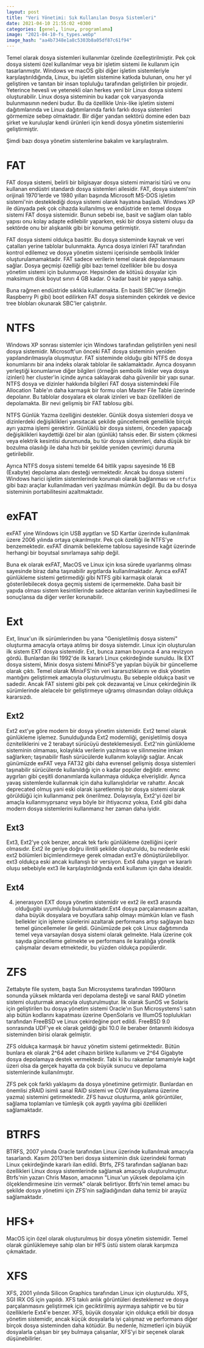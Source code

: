 ```yaml
---
layout: post
title: "Veri Yönetimi: Sık Kullanılan Dosya Sistemleri"
date: 2021-04-10 21:55:02 +0300
categories: [genel, linux, programlama]
image: "2021-04-10-fs_types.webp"
image_hash: "aa4b7348e1a8c5303b8a05df87c61f94"
---
```


Temel olarak dosya sistemleri kullanımlar özelinde özelleştirilmiştir. Pek çok dosya sistemi özel kullanılmar veya bir işletim sistemi ile kullanım için tasarlanmıştır. Windows ve macOS gibi diğer işletim sistemleriyle karşılaştırıldığında, Linux, bu işletim sistemine katkıda bulunan, onu her yıl geliştiren ve tanıtan bir insan topluluğu tarafından geliştirilen bir projedir. Yeterince hevesli ve yetenekli olan herkes yeni bir Linux dosya sistemi oluşturabilir. Linux dosya sisteminin bu kadar çok varyasyonda bulunmasının nedeni budur. Bu da özellikle Unix-like işletim sistemi dağıtımlarında ve Linux dağıtımlarında farklı farklı dosya sistemleri görmemize sebep olmaktadır. Bir diğer yandan sektörü domine eden bazı şirket ve kuruluşlar kendi ürünleri için kendi dosya yönetim sistemlerini geliştirmiştir.

Şimdi bazı dosya yönetim sistemlerine bakalım ve karşılaştıralım. 

# FAT

FAT dosya sistemi, belirli bir bilgisayar dosya sistemi mimarisi türü ve onu kullanan endüstri standardı dosya sistemleri ailesidir. FAT, dosya sistemi'nin orijinali 1970'lerde ve 1980 yılları başında Microsoft MS-DOS işletim sistemi'nin desteklediği dosya sistemi olarak hayatına başladı. Windows XP ile dünyada pek çok cihazda kullanılmış ve endüstride en temel dosya sistemi FAT dosya sistemidir. Bunun sebebi ise, basit ve sağlam olan tablo yapısı onu kolay adapte edilebilir yaparken, eski bir dosya sistemi oluşu da sektörde onu bir alışkanlık gibi bir konuma getirmiştir.

FAT dosya sistemi oldukça basittir. Bu dosya sisteminde kaynak ve veri çatalları yerine tablolar bulunmakta. Ayrıca dosya izinleri FAT tarafından kontrol edilemez ve dosya yönetim sistemi içerisinde sembolik linkler oluşturulamamaktadır. FAT sadece verilerin temel olarak depolanmasını sağlar. Dosya geçmişi özelliği gibi bazı temel özellikler bile bu dosya yönetim sistemi için bulunmuyor. Hepsinden de kötüsü dosyalar için maksimum disk boyut sınırı 4 GB kadar. O kadar basit bir yapıya sahip.

Buna rağmen endüstride sıklıkla kullanmakta. En basiti SBC'ler (örneğin Raspberry Pi gibi) boot edilirken FAT dosya sisteminden çekirdek ve device tree blobları okunarak SBC'ler çalıştırılır.

# NTFS

Windows XP sonrası sistemler için Windows tarafından geliştirilen yeni nesil dosya sistemidir. Microsoft'un önceki FAT dosya sisteminin yeniden yapılandırılmasıyla oluşmuştur. FAT sisteminde olduğu gibi NTFS de dosya konumlarını bir ana indeks olarak tablolar ile saklamaktadır. Ayrıca dosyanın yerleştiği konumlarıve diğer bilgileri (örneğin sembolik linkler veya dosya izinleri) her cluster'in içinde ayrıca saklayarak daha güvenilir bir yapı sunar.  NTFS dosya ve dizinler hakkında bilgileri FAT dosya sistemindeki File Allocation Table'ın daha karmaşık bir formu olan Master File Table üzerinde depolanır. Bu tablolar dosyalara ek olarak izinleri ve bazı özellikleri de depolamakta. Bir nevi gelişmiş bir FAT tablosu gibi.

NTFS Günlük Yazma özelliğini destekler. Günlük dosya sistemleri dosya ve dizinlerdeki değişiklikleri yansıtacak şekilde güncellemek genellikle birçok ayrı yazma işlemi gerektirir. Günlüklü bir dosya sistemi, önceden yapacağı değişiklikleri kaydettiği özel bir alan (günlük) tahsis eder.  Bir sistem çökmesi veya elektrik kesintisi durumunda, bu tür dosya sistemleri, daha düşük bir bozulma olasılığı ile daha hızlı bir şekilde yeniden çevrimiçi duruma getirilebilir.

Ayrıca NTFS dosya sistemi temelde 64 bitlik yapısı sayesinde 16 EB (Exabyte) depolama alanı desteği vermektedir. Ancak bu dosya sistemi Windows harici işletim sistemlerinde korumalı olarak bağlanması ve `ntfsfix` gibi bazı araçlar kullanılmadan veri yazılması mümkün değil. Bu da bu dosya sisteminin portabilitesini azaltmaktadır.

# exFAT

exFAT yine Windows için USB aygıtları ve SD Kartlar üzerinde kullanılmak üzere 2006 yılında ortaya çıkarılmıştır. Pek çok özelliği ile NTFS'ye benzemektedir. exFAT dinamik bellekleme tablosu sayesinde kağıt üzerinde herhangi bir boyutsal sınırlamaya sahip değil.

Buna ek olarak exFAT, MacOS ve Linux için kısa sürede uyarlanmış olması sayesinde biraz daha taşınabilir aygıtlarda kullanılmaktadır. Ayrıca exFAT günlükleme sistemi getirmediği gibi NTFS gibi karmaşık olarak gösterilebilecek dosya geçmiş sistemi de içermemekte. Daha basit bir yapıda olması sistem kesintilerinde sadece aktarılan verinin kaybedilmesi ile sonuçlansa da diğer veriler korunabilir.

# Ext

Ext, linux'un ilk sürümlerinden bu yana "Genişletilmiş dosya sistemi" oluşturma amacıyla ortaya atılmış bir dosya sistemdir. Linux için oluşturulan ilk sistem EXT dosya sistemidir. Ext, bunca zaman boyunca 4 ana revizyon gördü. Bunlardan ilki 1992'de ilk kararlı Linux çekirdeğinde sunuldu. İlk EXT dosya sistemi, Minix dosya sistemi MinixFS'ye yapılan büyük bir güncelleme olarak çıktı. Temel olarak MinixFS'nin veri kararsızlıklarını ve disk yönetim mantığını geliştirmek amacıyla oluşturulmuştu. Bu sebeple oldukça basit ve sadedir. Ancak FAT sistemi gibi pek çok dezavantaj ve Linux çekirdeğinin ilk sürümlerinde alelacele bir geliştirmeye uğramış olmasından dolayı oldukça kararsızdı. 

## Ext2

Ext2 ext'ye göre modern bir dosya yönetim sistemidir. Ext2 temel olarak günlükleme işlemez. Sunulduğunda Ext2 modernliği, genişletilmiş dosya özniteliklerini ve 2 terabayt sürücüyü desteklemesiydi. Ext2'nin günlükleme sisteminin olmaması, kolaylıkla verilerin yazılması ve silinmesine imkan sağlarken; taşınabilir flash sürücülerde kullanım kolaylığı sağlar. Ancak günümüzde exFAT veya FAT32 gibi daha evrensel gelişmiş dosya sistemleri taşınabilir sürücülerde kullanıldığı için o kadar popüler değildir. emmc aygırları gibi çeşitli donanımlarda kullanmaya oldukça elverişlidir. Ayrıca yavaş sistemlerde kullanmak için daha kullanışlıdırlar ve rahattır. Ancak deprecated olmuş yani eski olarak işaretlenmiş bir dosya sistemi olarak görüldüğü için kullanmanız pek önerilmez. Dolayısıyla, Ext2'yi özel bir amaçla kullanmıyprsanız veya böyle bir ihtiyacınız yoksa, Ext4 gibi daha modern dosya sistemlerini kullanmanız her zaman daha iyidir.

## Ext3

Ext3, Ext2'ye çok benzer, ancak tek farkı günlükleme özelliğini içerir olmasıdır. Ext2 ile geriye doğru ilintili şekilde oluşturuldu, bu nedenle eski ext2 bölümleri biçimlendirmeye gerek olmadan ext3'e dönüştürülebiliyor. ext3 oldukça eski ancak kullanışlı bir versiyon. Ext4 daha yaygın ve kararlı oluşu sebebiyle ext3 ile karşılaştırıldığında ext4 kullanım için daha idealdir.

## Ext4

4. jenerasyon EXT dosya yönetim sistemidir ve ext2 ile ext3 arasında olduğugibi uyumluluğı bulunmaktadır.Ext4 dosya parçalanmasını azaltan, daha büyük dosyalara ve boyutlara sahip olmayı mümkün kılan ve flash bellekler için işleme sürelerini azaltarak performans artışı sağlayan bazı temel güncellemeler ile geldi. Günümüzde pek çok Linux dağıtımında temel veya varsayılan dosya sistemi olarak gelmekte. Hala üzerine çok sayıda güncelleme gelmekte ve performans ile karalılığa yönelik çalışmalar devam etmektedir, bu yüzden oldukça popülerdir.

# ZFS

Zettabyte file system, başta Sun Microsystems tarafından 1990ların sonunda yüksek miktarda veri depolama desteği ve sanal RAID yönetim sistemi oluşturmak amacıyla oluşturulmuştur. İlk olarak SunOS ve Solaris için geliştirilen bu dosya yönetim sistemi Oracle'ın Sun Microsystems'i satın alıp bütün kodlarını kapatması üzerine OpenSolaris ve IllumOS toplulukları tarafından FreeBSD ve Linux çekirdeğine port edildi. FreeBSD 9.0 sonrasında UDF'ye ek olarak geldiği gibi 10.0 ile beraber öntanımlı ikidosya sisteminden birisi olarak gelmiştir.

ZFS oldukça karmaşık bir havuz yönetim sistemi getirmektedir. Bütün bunlara ek olarak 2^64 adet cihazın birlikte kullanımı ve 2^64 Gigabyte dosya depolamaya destek vermektedir. Tabi ki bu rakamlar tamamiyle kağıt üzeri olsa da gerçek hayatta da çok büyük sunucu ve depolama sistemlerinde kullanılmıştır.

ZFS pek çok farklı yaklaşımı da dosya yönetimine getirmiştir. Bunlardan en önemlisi zRAID isimli sanal RAID sistemi ve COW (kopyalama üzerine yazma) sistemini getirmektedir. ZFS havuz oluşturma, anlık görüntüler, sağlama toplamları ve tümleşik çok aygıtlı yayılma gibi özellikleri sağlamaktadır. 

# BTRFS

BTRFS, 2007 yılında Oracle tarafından Linux üzerinde kullanılmak amacıyla tasarlandı.  Kasım 2013'ten beri dosya sisteminin disk üzerindeki formatı Linux çekirdeğinde kararlı ilan edildi. Btrfs, ZFS tarafından sağlanan bazı özellikleri  Linux dosya sistemlerinde sağlamak amacıyla oluşturulmuştur. Btrfs'nin yazarı Chris Mason, amacının "Linux'un yüksek depolama için ölçeklendirmesine izin vermek" olarak belirtiyor. Btrfs'nin temel amacı bu şekilde dosya yönetimi için ZFS'nin sağladığından daha temiz bir arayüz sağlamaktadır.

# HFS+

MacOS için özel olarak oluşturulmuş bir dosya yönetim sistemidir. Temel olarak günlüklemeye sahip olan bir HFS üstü sistem olarak karşımıza çıkmaktadır.

# XFS

XFS, 2001 yılında Silicon Graphics tarafından Linux için oluşturuldu. XFS, SGI IRX OS için yapıldı. XFS takılı anlık görüntüleri desteklemez ve dosya parçalanmasını geliştirmek için geciktirilmiş ayırmaya sahiptir ve bu tür özelliklerle Ext4'e benzer. XFS, büyük dosyalar için oldukça etkili bir dosya yönetim sistemidir, ancak küçük dosyalarla iyi çalışmaz ve performans diğer birçok dosya sisteminden daha kötüdür. Bu nedenle, hizmetleri için büyük dosyalarla çalışan bir şey bulmaya çalışanlar, XFS'yi bir seçenek olarak düşünebilirler.
